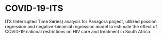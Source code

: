 # COVID-19-ITS
ITS (Interrupted Time Series) analysis for Panagora project, utilized possion regression and negative-binomial regression model to estimate the effect of COVID-19 national restrictions on HIV care and treatment in South Africa
